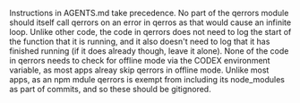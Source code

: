 Instructions in AGENTS.md take precedence.
No part of the qerrors module should itself call qerrors on an error in qerros as that 
would cause an infinite loop. 
Unlike other code, the code in qerrors does not need to log the start of the function 
that it is running, and it also doesn't need to log that it has finished running 
(if it does already though, leave it alone).
None of the code in qerrors needs to check for offline mode via the CODEX environment 
variable, as most apps alreay skip qerrors in offline mode.
Unlike most apps, as an npm mdule qerrors is exempt from including its node_modules as 
part of commits, and so these should be gitignored.